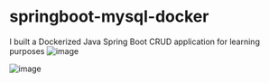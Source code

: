 # springboot-mysql-docker
I built a Dockerized Java Spring Boot CRUD application for learning purposes
![image](https://github.com/user-attachments/assets/51b1d745-0258-41ea-ac0d-40b4635e4b5d)

![image](https://github.com/user-attachments/assets/8b5ec8a3-e7cc-4237-b047-e2d5da243c73)

